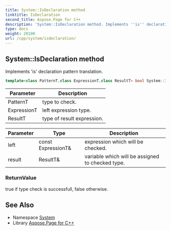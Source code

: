 ```yaml
---
title: System::IsDeclaration method
linktitle: IsDeclaration
second_title: Aspose.Page for C++
description: 'System::IsDeclaration method. Implements ''is'' declaration pattern translation in C++.'
type: docs
weight: 20100
url: /cpp/system/isdeclaration/
---
```

## System::IsDeclaration method


Implements 'is' declaration pattern translation.

```cpp
template<class PatternT,class ExpressionT,class ResultT> bool System::IsDeclaration(const ExpressionT &left, ResultT &result)
```


| Parameter | Description |
| --- | --- |
| PatternT | type to check. |
| ExpressionT | left expression type. |
| ResultT | type of result expression. |

| Parameter | Type | Description |
| --- | --- | --- |
| left | const ExpressionT\& | expression which will be checked. |
| result | ResultT\& | variable which will be assigned to checked type. |

### ReturnValue

true if type check is successfull, false otherwise.

## See Also

* Namespace [System](../)
* Library [Aspose.Page for C++](../../)
